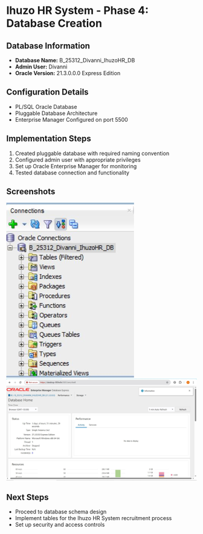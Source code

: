 # Ihuzo HR System - Phase 4: Database Creation

## Database Information

- **Database Name:** B_25312_Divanni_IhuzoHR_DB
- **Admin User:** Divanni
- **Oracle Version:** 21.3.0.0.0 Express Edition

## Configuration Details

- PL/SQL Oracle Database
- Pluggable Database Architecture
- Enterprise Manager Configured on port 5500

## Implementation Steps

1. Created pluggable database with required naming convention
2. Configured admin user with appropriate privileges
3. Set up Oracle Enterprise Manager for monitoring
4. Tested database connection and functionality

## Screenshots

![Database Creation](../screenshots/database_creation.png)
![Oracle Enterprise Manager](../screenshots/oem_dashboard.png)

## Next Steps

- Proceed to database schema design
- Implement tables for the Ihuzo HR System recruitment process
- Set up security and access controls
